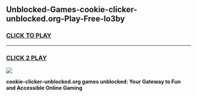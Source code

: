 
## Unblocked-Games-cookie-clicker-unblocked.org-Play-Free-lo3by
<h3>
<a href="https://premium76.site?title=cookie-clicker-unblocked.org&ref=23A">CLICK TO PLAY</a></h3>
<hr>

<h3>
<a href="https://premium76.site?title=cookie-clicker-unblocked.org&ref=23A">CLICK 2 PLAY</a>
  
</h3>

<a href="https://premium76.site?title=cookie-clicker-unblocked.org&ref=23A"><img src="https://clearcache.store/games.png"></a>


**cookie-clicker-unblocked.org games unblocked: Your Gateway to Fun and Accessible Online Gaming**

